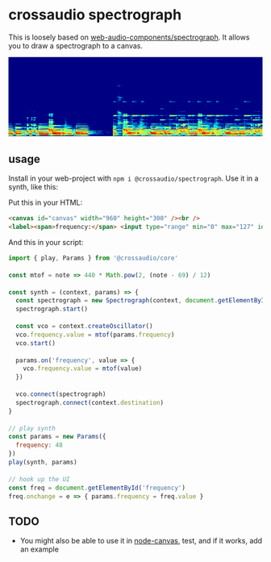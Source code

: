 # crossaudio spectrograph

This is loosely based on [web-audio-components/spectrograph](https://github.com/web-audio-components/spectrograph). It allows you to draw a spectrograph to a canvas.

![screenshot](./screenshot.png)

## usage

Install in your web-project with `npm i @crossaudio/spectrograph`. Use it in a synth, like this:

Put this in your HTML:

```html
<canvas id="canvas" width="960" height="300" /><br />
<label><span>frequency:</span> <input type="range" min="0" max="127" id="frequency"></label>
```

And this in your script:

```js
import { play, Params } from '@crossaudio/core'

const mtof = note => 440 * Math.pow(2, (note - 69) / 12)

const synth = (context, params) => {
  const spectrograph = new Spectrograph(context, document.getElementById('canvas'))
  spectrograph.start()

  const vco = context.createOscillator()
  vco.frequency.value = mtof(params.frequency)
  vco.start()

  params.on('frequency', value => {
    vco.frequency.value = mtof(value)
  })

  vco.connect(spectrograph)
  spectrograph.connect(context.destination)
}

// play synth
const params = new Params({
  frequency: 48
})
play(synth, params)

// hook up the UI
const freq = document.getElementById('frequency')
freq.onchange = e => { params.frequency = freq.value }
```

## TODO

- You might also be able to use it in [node-canvas](https://github.com/Automattic/node-canvas), test, and if it works, add an example
